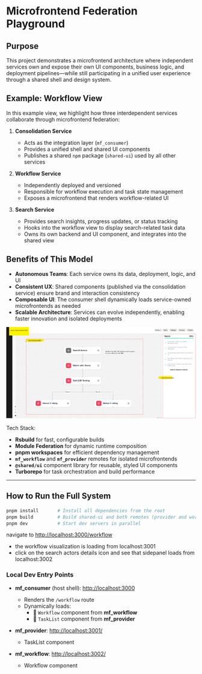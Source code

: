 # Microfrontend Federation Playground

## Purpose

This project demonstrates a microfrontend architecture where independent services own and expose their own UI components, business logic, and deployment pipelines—while still participating in a unified user experience through a shared shell and design system.

## Example: Workflow View

In this example view, we highlight how three interdependent services collaborate through microfrontend federation:

1. **Consolidation Service**  
   - Acts as the integration layer (`mf_consumer`)
   - Provides a unified shell and shared UI components  
   - Publishes a shared `npm` package (`shared-ui`) used by all other services

2. **Workflow Service**  
   - Independently deployed and versioned  
   - Responsible for workflow execution and task state management  
   - Exposes a microfrontend that renders workflow-related UI

3. **Search Service**  
   - Provides search insights, progress updates, or status tracking  
   - Hooks into the workflow view to display search-related task data  
   - Owns its own backend and UI component, and integrates into the shared view

## Benefits of This Model

- **Autonomous Teams**: Each service owns its data, deployment, logic, and UI
- **Consistent UX**: Shared components (published via the consolidation service) ensure brand and interaction consistency
- **Composable UI**: The consumer shell dynamically loads service-owned microfrontends as needed
- **Scalable Architecture**: Services can evolve independently, enabling faster innovation and isolated deployments

![Example of Workflow UI](./sample.png)

Tech Stack:

- **Rsbuild** for fast, configurable builds
- **Module Federation** for dynamic runtime composition
- **pnpm workspaces** for efficient dependency management
- **`mf_workflow`** and **`mf_provider`** remotes for isolated microfrontends
- **`@shared/ui`** component library for reusable, styled UI components
- **Turborepo** for task orchestration and build performance

---

## How to Run the Full System

```bash
pnpm install       # Install all dependencies from the root
pnpm build         # Build shared-ui and both remotes (provider and workflow)
pnpm dev           # Start dev servers in parallel
```
navigate to [http://localhost:3000/workflow](http://localhost:3000/workflow)
 - the workflow visualization is loading from localhost:3001
 - click on the search actors details icon and see that sidepanel loads from localhost:3002
### Local Dev Entry Points

- **mf_consumer** (host shell): [http://localhost:3000](http://localhost:3000)
  - Renders the `/workflow` route
  - Dynamically loads:
    - 🔹 `Workflow` component from **mf_workflow**
    - 🔹 `TaskList` component from **mf_provider**

- **mf_provider**: [http://localhost:3001/](http://localhost:3001/)
  - TaskList component

- **mf_workflow**: [http://localhost:3002/](http://localhost:3002/)
  - Workflow component


